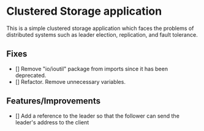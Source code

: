 # Clustered Storage application
This is a simple clustered storage application which faces the problems of distributed systems such as leader election, replication, and fault tolerance.

## Fixes
- [] Remove "io/ioutil" package from imports since it has been deprecated.
- [] Refactor. Remove unnecessary variables.

## Features/Improvements
- [] Add a reference to the leader so that the follower can send the leader's address to the client